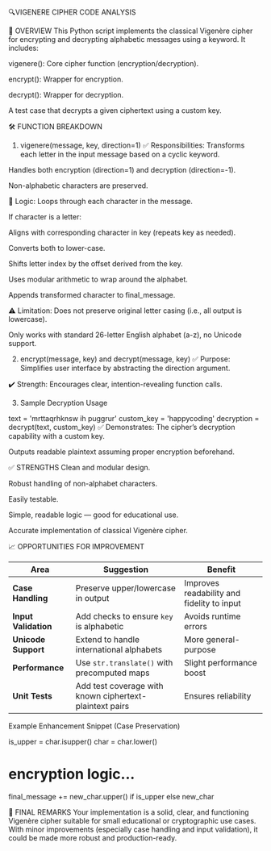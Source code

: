 🔍VIGENERE CIPHER CODE ANALYSIS

🧾 OVERVIEW
This Python script implements the classical Vigenère cipher for encrypting and decrypting alphabetic messages using a keyword. It includes:

vigenere(): Core cipher function (encryption/decryption).

encrypt(): Wrapper for encryption.

decrypt(): Wrapper for decryption.

A test case that decrypts a given ciphertext using a custom key.




🛠️ FUNCTION BREAKDOWN
1. vigenere(message, key, direction=1)
✅ Responsibilities:
Transforms each letter in the input message based on a cyclic keyword.

Handles both encryption (direction=1) and decryption (direction=-1).

Non-alphabetic characters are preserved.

🧠 Logic:
Loops through each character in the message.

If character is a letter:

Aligns with corresponding character in key (repeats key as needed).

Converts both to lower-case.

Shifts letter index by the offset derived from the key.

Uses modular arithmetic to wrap around the alphabet.

Appends transformed character to final_message.

⚠️ Limitation:
Does not preserve original letter casing (i.e., all output is lowercase).

Only works with standard 26-letter English alphabet (a-z), no Unicode support.

2. encrypt(message, key) and decrypt(message, key)
✅ Purpose:
Simplifies user interface by abstracting the direction argument.

✔️ Strength:
Encourages clear, intention-revealing function calls.

3. Sample Decryption Usage

text = 'mrttaqrhknsw ih puggrur'
custom_key = 'happycoding'
decryption = decrypt(text, custom_key)
✅ Demonstrates:
The cipher’s decryption capability with a custom key.

Outputs readable plaintext assuming proper encryption beforehand.




✅ STRENGTHS
Clean and modular design.

Robust handling of non-alphabet characters.

Easily testable.

Simple, readable logic — good for educational use.

Accurate implementation of classical Vigenère cipher.



📈 OPPORTUNITIES FOR IMPROVEMENT

| Area                 | Suggestion                                              | Benefit                                    |
| -------------------- | ------------------------------------------------------- | ------------------------------------------ |
| **Case Handling**    | Preserve upper/lowercase in output                      | Improves readability and fidelity to input |
| **Input Validation** | Add checks to ensure `key` is alphabetic                | Avoids runtime errors                      |
| **Unicode Support**  | Extend to handle international alphabets                | More general-purpose                       |
| **Performance**      | Use `str.translate()` with precomputed maps             | Slight performance boost                   |
| **Unit Tests**       | Add test coverage with known ciphertext-plaintext pairs | Ensures reliability                        |


 Example Enhancement Snippet (Case Preservation)

is_upper = char.isupper()
char = char.lower()
# encryption logic...
final_message += new_char.upper() if is_upper else new_char



🧾 FINAL REMARKS
Your implementation is a solid, clear, and functioning Vigenère cipher suitable for small educational or cryptographic use cases. With minor improvements (especially case handling and input validation), it could be made more robust and production-ready.